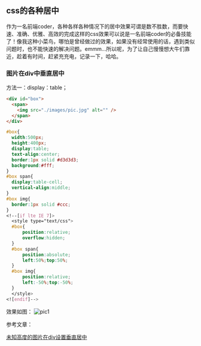 ## css的各种居中

作为一名前端coder，各种各样各种情况下的居中效果可谓是数不胜数，而要快速、准确、优雅、高效的完成这样的css效果可以说是一名前端coder的必备技能了！像我这种小菜鸟，哪怕是曾经做过的效果，如果没有经常使用的话，遇到类似问题时，也不能快速的解决问题。emmm...所以呢，为了让自己慢慢想大牛们靠近，趁着有时间，赶紧充充电，记录一下，哈哈。

### 图片在div中垂直居中

方法一：display：table；

```html
<div id="box">
  <span>
    <img src="./images/pic.jpg" alt="" />
  </span>
</div>
```
```css
#box{
  width:500px;
  height:400px;
  display:table;
  text-align:center;
  border:1px solid #d3d3d3;
  background:#fff;
}
#box span{
  display:table-cell;
  vertical-align:middle;
}
#box img{
  border:1px solid #ccc;
}
<!--[if lte IE 7]>
  <style type="text/css">
  #box{
      position:relative;
      overflow:hidden;
  }
  #box span{
      position:absolute;
      left:50%;top:50%;
  }
  #box img{
      position:relative;
      left:-50%;top:-50%;
  }
  </style>
<![endif]-->
```

效果如图：
![pic1](./images/pic1)


参考文章：

  [未知高度的图片在div设置垂直居中](http://www.cnblogs.com/leejersey/p/3780415.html)
